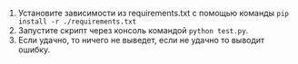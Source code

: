 1. Установите зависимости из requirements.txt с помощью команды ```pip install -r ./requirements.txt```
2. Запустите скрипт через консоль командой ```python test.py```.
3. Если удачно, то ничего не выведет, если не удачно то выводит ошибку.